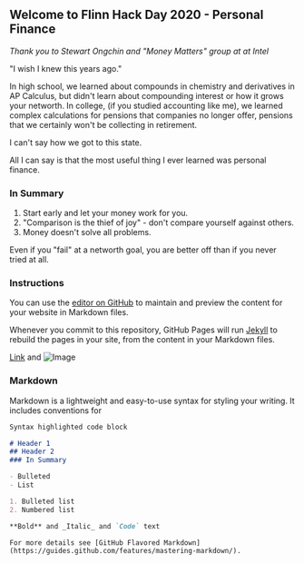## Welcome to Flinn Hack Day 2020 - Personal Finance

_Thank you to Stewart Ongchin and "Money Matters" group at at Intel_

"I wish I knew this years ago." 

In high school, we learned about compounds in chemistry and derivatives in AP Calculus, but didn't learn about compounding interest or how it grows your networth. In college, (if you studied accounting like me), we learned complex calculations for pensions that companies no longer offer, pensions that we certainly won't be collecting in retirement.  

I can't say how we got to this state. 

All I can say is that the most useful thing I ever learned was personal finance. 

### In Summary

1. Start early and let your money work for you.
2. "Comparison is the thief of joy" - don't compare yourself against others.  
3. Money doesn't solve all problems.

Even if you "fail" at a networth goal, you are better off than if you never tried at all. 

### Instructions

You can use the [editor on GitHub](https://github.com/lilyluox/personalfinance/edit/master/README.md) to maintain and preview the content for your website in Markdown files.

Whenever you commit to this repository, GitHub Pages will run [Jekyll](https://jekyllrb.com/) to rebuild the pages in your site, from the content in your Markdown files.

[Link](url) and ![Image](src)

### Markdown

Markdown is a lightweight and easy-to-use syntax for styling your writing. It includes conventions for

```markdown
Syntax highlighted code block

# Header 1
## Header 2
### In Summary

- Bulleted
- List

1. Bulleted list
2. Numbered list

**Bold** and _Italic_ and `Code` text

```
```
For more details see [GitHub Flavored Markdown](https://guides.github.com/features/mastering-markdown/).
